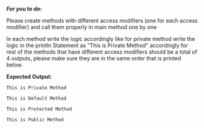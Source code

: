 ***For you to do:***

Please create methods with different access modifiers (one for each access modifier) and call them properly in main method one by one

 

In each method write the logic accordingly like for private method write the logic in the println Statement as "This is Private Method" accordingly for rest of the methods that have different access modifiers should be a total of 4 outputs, please make sure they are in the same order that is printed below.

**Expected Output:**

```
This is Private Method
```

```
This is Default Method
```

```
This is Protected Method
```

```
This is Public Method
```